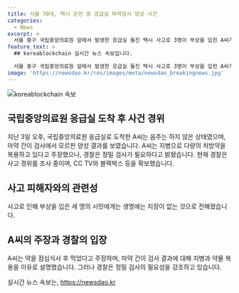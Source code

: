 ```yaml
---
title: 서울 70대, 택시 운전 중 응급실 마약검사 양성 사건
categories:
  - News
excerpt: >
  서울 중구 국립중앙의료원 앞에서 발생한 응급실 돌진 택시 사고로 3명이 부상을 입힌 A씨가 마약 양성 반응을 보였다. 그러나 A씨는 지병으로 다량의 처방약을 복용하고 있었음을 주장했으며, 현장에서 마약 중독자로 보이지 않았다고 경찰은 설명했다. 이에 경찰은 블랙박스 및 CCTV 자료를 수사 중이며, 부상자들의 생명에는 지장이 없다고 전해졌다. (150자)
feature_text: >
  ## koreablockchain 실시간 뉴스 속보입니다.

  서울 중구 국립중앙의료원 앞에서 발생한 응급실 돌진 택시 사고로 3명이 부상을 입힌 A씨가 마약 양성 반응을 보였다. 그러나 A씨는 지병으로 다량의 처방약을 복용하고 있었음을 주장했으며, 현장에서 마약 중독자로 보이지 않았다고 경찰은 설명했다. 이에 경찰은 블랙박스 및 CCTV 자료를 수사 중이며, 부상자들의 생명에는 지장이 없다고 전해졌다. (150자)
image: 'https://newsdao.kr/res/images/meta/newsdao_breakingnews.jpg'
---
```


<p><img src="https://newsdao.kr/res/images/meta/newsdao_breakingnews.jpg" alt="koreablockchain 속보" /></p>

<h2 data-ke-size="size26">국립중앙의료원 응급실 도착 후 사건 경위</h2>

<p data-ke-size="size16">지난 3일 오후, 국립중앙의료원 응급실로 도착한 A씨는 음주는 하지 않은 상태였으며, 마약 간이 검사에서 모르핀 양성 결과를 보였습니다. A씨는 지병으로 다량의 처방약을 복용하고 있다고 주장했으나, 경찰은 정밀 검사가 필요하다고 밝혔습니다. 현재 경찰은 사고 경위를 조사 중이며, CC TV와 블랙박스 등을 확보했습니다.</p>

<h2 data-ke-size="size26">사고 피해자와의 관련성</h2>

<p data-ke-size="size16">사고로 인해 부상을 입은 세 명의 시민에게는 생명에는 지장이 없는 것으로 전해졌습니다.</p>

<h2 data-ke-size="size26">A씨의 주장과 경찰의 입장</h2>

<p data-ke-size="size16">A씨는 약을 점심식사 후 먹었다고 주장하며, 마약 간이 검사 결과에 대해 지병과 약물 복용을 이유로 설명했습니다. 그러나 경찰은 정밀 검사의 필요성을 강조하고 있습니다.</p>
실시간 뉴스 속보는, <a href="https://newsdao.kr" rel="dofollow">https://newsdao.kr</a>



